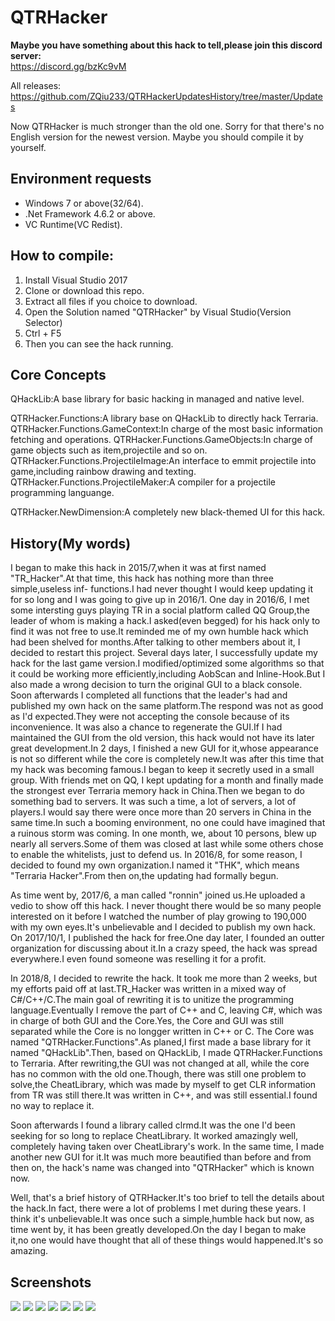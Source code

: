 # QTRHacker

**Maybe you have something about this hack to tell,please join this discord server:**  
https://discord.gg/bzKc9vM  

All releases: https://github.com/ZQiu233/QTRHackerUpdatesHistory/tree/master/Updates

Now QTRHacker is much stronger than the old one.
Sorry for that there's no English version for the newest version.
Maybe you should compile it by yourself.

## Environment requests
* Windows 7 or above(32/64).
* .Net Framework 4.6.2 or above.
* VC Runtime(VC Redist).

## How to compile:
1. Install Visual Studio 2017
2. Clone or download this repo.
3. Extract all files if you choice to download.
4. Open the Solution named "QTRHacker" by Visual Studio(Version Selector)
5. Ctrl + F5
6. Then you can see the hack running.

## Core Concepts
QHackLib:A base library for basic hacking in managed and native level.

QTRHacker.Functions:A library base on QHackLib to directly hack Terraria.
QTRHacker.Functions.GameContext:In charge of the most basic information fetching and operations.
QTRHacker.Functions.GameObjects:In charge of game objects such as item,projectile and so on.
QTRHacker.Functions.ProjectileImage:An interface to emmit projectile into game,including rainbow drawing and texting.
QTRHacker.Functions.ProjectileMaker:A compiler for a projectile programming languange.

QTRHacker.NewDimension:A completely new black-themed UI for this hack.

## History(My words)
I began to make this hack in 2015/7,when it was at first named "TR_Hacker".At that time, this hack has nothing more than three simple,useless inf- functions.I had never thought I would keep updating it for so long and I was going to give up in 2016/1.
One day in 2016/6, I met some intersting guys playing TR in a social platform called QQ Group,the leader of whom is making a hack.I asked(even begged) for his hack only to find it was not free to use.It reminded me of my own humble hack which had been shelved for months.After talking to other members about it, I decided to restart this project.
Several days later, I successfully update my hack for the last game version.I modified/optimized some algorithms so that it could be working more efficiently,including AobScan and Inline-Hook.But I also made a wrong decision to turn the original GUI to a black console.
Soon afterwards I completed all functions that the leader's had and published my own hack on the same platform.The respond was not as good as I'd expected.They were not accepting the console because of its inconvenience.
It was also a chance to regenerate the GUI.If I had maintained the GUI from the old version, this hack would not have its later great development.In 2 days, I finished a new GUI for it,whose appearance is not so different while the core is completely new.It was after this time that my hack was becoming famous.I began to keep it secretly used in a small group.
With friends met on QQ, I kept updating for a month and finally made the strongest ever Terraria memory hack in China.Then we began to do something bad to servers.
It was such a time, a lot of servers, a lot of players.I would say there were once more than 20 servers in China in the same time.In such a booming environment, no one could have imagined that a ruinous storm was coming.
In one month, we, about 10 persons, blew up nearly all servers.Some of them was closed at last while some others chose to enable the whitelists, just to defend us.
In 2016/8, for some reason, I decided to found my own organization.I named it "THK", which means "Terraria Hacker".From then on,the updating had formally begun.

As time went by, 2017/6, a man called "ronnin" joined us.He uploaded a vedio to show off this hack.
I never thought there would be so many people interested on it before I watched the number of play growing to 190,000 with my own eyes.It's unbelievable and I decided to publish my own hack.
On 2017/10/1, I published the hack for free.One day later, I founded an outter organization for discussing about it.In a crazy speed, the hack was spread everywhere.I even found someone was reselling it for a profit.

In 2018/8, I decided to rewrite the hack.
It took me more than 2 weeks, but my efforts paid off at last.TR_Hacker was written in a mixed way of C#/C++/C.The main goal of rewriting it is to unitize the programming language.Eventually I remove the part of C++ and C, leaving C#, which was in charge of both GUI and the Core.Yes, the Core and GUI was still separated while the Core is no longger written in C++ or C.
The Core was named "QTRHacker.Functions".As planed,I first made a base library for it named "QHackLib".Then, based on QHackLib, I made QTRHacker.Functions to Terraria.
After rewriting,the GUI was not changed at all, while the core has no common with the old one.Though, there was still one problem to solve,the CheatLibrary, which was made by myself to get CLR information from TR was still there.It was written in C++, and was still essential.I found no way to replace it.

Soon afterwards I found a library called clrmd.It was the one I'd been seeking for so long to replace CheatLibrary.
It worked amazingly well, completely having taken over CheatLibrary's work.
In the same time, I made another new GUI for it.It was much more beautified than before and from then on, the hack's name was changed into "QTRHacker" which is known now.

Well, that's a brief history of QTRHacker.It's too brief to tell the details about the hack.In fact, there were a lot of problems I met during these years.
I think it's unbelievable.It was once such a simple,humble hack but now, as time went by, it has been greatly developed.On the day I began to make it,no one would have thought that all of these things would happened.It's so amazing.

## Screenshots
![](./Screenshots/1.png)
![](./Screenshots/2.png)
![](./Screenshots/3.png)
![](./Screenshots/4.png)
![](./Screenshots/5.png)
![](./Screenshots/6.png)
![](./Screenshots/7.png)
